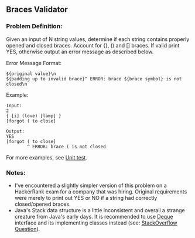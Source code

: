 ## Braces Validator

### Problem Definition:

Given an input of N string values, determine if each string contains properly opened and closed braces. Account for {}, () and [] braces. If valid print YES, otherwise output an error message as described below.

Error Message Format:
```
${original value}\n 
${padding up to invalid brace}^ ERROR: brace ${brace symbol} is not closed\n
```

Example:
```
Input:
2
{ [i] (love) [lamp] }
[forgot ( to close]

Output:
YES
[forgot ( to close]
        ^ ERROR: brace ( is not closed
```

For more examples, see [Unit test](BracesTest.java).

### Notes:
* I've encountered a slightly simpler version of this problem on a HackerRank exam for a company that was hiring. Original requirements were merely to print out YES or NO if a string had correctly closed/opened braces.
* Java's Stack data structure is a little inconsistent and overall a strange creature from Java's early days. It is recommended to use [Deque](http://docs.oracle.com/javase/7/docs/api/java/util/Deque.html) interface and its implementing classes instead (see: [StackOverflow Question](http://stackoverflow.com/questions/12524826/why-should-i-use-deque-over-stack)).
